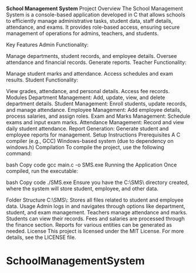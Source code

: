 **School Management System**
Project Overview
The School Management System is a console-based application developed in C that allows schools to efficiently 
manage administrative tasks, student data, staff details, attendance, and exams. It provides role-based access,
ensuring secure management of operations for admins, teachers, and students.

Key Features
Admin Functionality:

Manage departments, student records, and employee details.
Oversee attendance and financial records.
Generate reports.
Teacher Functionality:

Manage student marks and attendance.
Access schedules and exam results.
Student Functionality:

View grades, attendance, and personal details.
Access fee records.
Modules
Department Management:
Add, update, view, and delete department details.
Student Management:
Enroll students, update records, and manage attendance.
Employee Management:
Add employee details, process salaries, and assign roles.
Exam and Marks Management:
Schedule exams and input exam marks.
Attendance Management:
Record and view daily student attendance.
Report Generation:
Generate student and employee reports for management.
Setup Instructions
Prerequisites
A C compiler (e.g., GCC)
Windows-based system (due to dependency on windows.h)
Compilation
To compile the project, use the following command:

bash
Copy code
gcc main.c -o SMS.exe
Running the Application
Once compiled, run the executable:

bash
Copy code
./SMS.exe
Ensure you have the C:\\SMS\\ directory created, where the system will store student, employee, and other data.

Folder Structure
C:\\SMS\\: Stores all files related to student and employee data.
Usage
Admin logs in and navigates through options like department, student, and exam management.
Teachers manage attendance and marks.
Students can view their records.
Fees and salaries are processed through the finance section.
Reports for various entities can be generated as needed.
License
This project is licensed under the MIT License. For more details, see the LICENSE file.
 
 
# SchoolManagementSystem
